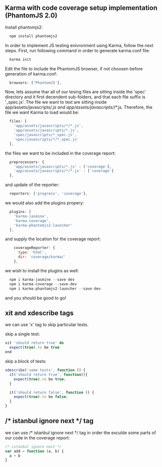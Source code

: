 Karma with code coverage setup implementation (PhantomJS 2.0)
-------------------------------------------------------------

Install phantomjs2:

```javaScript
  npm install phantomjs2
```

In order to implement JS testing enivronment using Karma, follow the next steps.
First, run following command in order to generate karma.conf file:

```javaScript
  karma init
```

Edit the file to include the PhantomJS browser, if not choosen before generation of karma.conf:

```javaScript
  browsers: ['PhantomJS'],
```
Now, lets assume thar all of our tesing files are sitting inside the 'spec' directory and it first decendent sub-folders, and that each file suffix is '_spec.js'. The file we want to test are sitting inside app/assets/javascripts/*.js and app/assets/javascripts/*/*.js.
Therefore, the file we want Karma to load would be:

```javaScript
  files: [
    'app/assets/javascripts/*/*.js',
    'app/assets/javascripts/*.js',
    'spec/javascripts/*_spec.js',
    'spec/javascripts/*/*_spec.js'
  ],
```
the files we want to be included in the coverage report:

```javaScript
  preprocessors: {
    'app/assets/javascripts/*.js' : ['coverage'],
    'app/assets/javascripts/*/*.js' : ['coverage']
  },
```

and update of the reporter:

```javaScript
  reporters: ['progress', 'coverage'],
```

we would also add the plugins propery:

```javaScript
  plugins: [
    'karma-jasmine',
    'karma-coverage',
    'karma-phantomjs2-launcher'
  ],
```

and supply the location for the coverage report:

```javaScript
    coverageReporter: {
      type: 'html',
      dir: 'coverage/karma/'
    },
```

we wish to install the plugins as well:

```javaScript
  npm i karma-jasmine --save-dev
  npm i karma-coverage --save-dev
  npm i karma-phantomjs2-launcher --save-dev
```

and you should be good to go!


xit and xdescribe tags
----------------------------
we can use 'x' tag to skip particular tests.


skip a single test:
```javaScript
xit 'should return true' do
  expect(true).to be true
end
```

skip a block of tests:
```javaScript
xdescribe('some tests', function () {
  it('should return true', function(){
    expect(true).to be true;
  }

  it('should return false', function () {
    expect(true).to be false;
  }
}
```

/* istanbul ignore next */ tag
-----------------------------
we can use /* istanbul ignore next */ tag in order the exculde some parts of our code in the coverage report:

```javaScript
/* istanbul ignore next */
var add = function (a, b) {
  a + b
}
```
